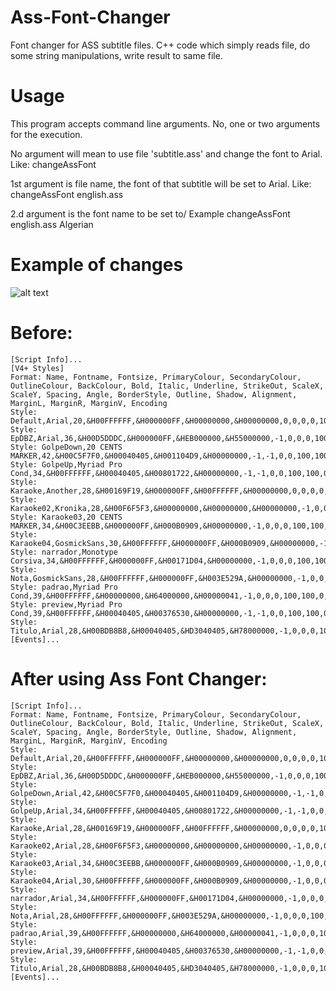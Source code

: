 # Ass-Font-Changer
Font changer for ASS subtitle files. C++ code which simply reads file, do some string manipulations, write result to same file.

# Usage
This program accepts command line arguments. No, one or two arguments for the execution.

No argument will mean to use file 'subtitle.ass' and change the font to Arial. Like:
changeAssFont

1st argument is file name, the font of that subtitle will be set to Arial. Like:
changeAssFont english.ass

2.d argument is the font name to be set to/ Example
changeAssFont english.ass Algerian

# Example of changes
![alt text](https://i.imgur.com/ssQiMYz.png)
# Before:
```
[Script Info]...
[V4+ Styles]
Format: Name, Fontname, Fontsize, PrimaryColour, SecondaryColour, OutlineColour, BackColour, Bold, Italic, Underline, StrikeOut, ScaleX, ScaleY, Spacing, Angle, BorderStyle, Outline, Shadow, Alignment, MarginL, MarginR, MarginV, Encoding
Style: Default,Arial,20,&H00FFFFFF,&H000000FF,&H00000000,&H00000000,0,0,0,0,100,100,0,0,1,2,2,2,10,10,10,1
Style: EpDBZ,Arial,36,&H00D5DDDC,&H000000FF,&HEB000000,&H55000000,-1,0,0,0,100,100,0,0,1,1,0,2,10,10,10,1
Style: GolpeDown,20 CENTS MARKER,42,&H00C5F7F0,&H00040405,&H001104D9,&H00000000,-1,-1,0,0,100,100,0,0,1,2,0,2,10,10,10,1
Style: GolpeUp,Myriad Pro Cond,34,&H00FFFFFF,&H00040405,&H00801722,&H00000000,-1,-1,0,0,100,100,0,0,1,2,0,8,10,10,10,1
Style: Karaoke,Another,28,&H00169F19,&H000000FF,&H00FFFFFF,&H00000000,0,0,0,0,100,100,0,0,1,2,1,8,10,10,4,1
Style: Karaoke02,Kronika,28,&H00F6F5F3,&H00000000,&H00000000,&H00000000,-1,0,0,0,100,100,0,0,1,0,0,2,10,10,5,1
Style: Karaoke03,20 CENTS MARKER,34,&H00C3EEBB,&H000000FF,&H000B0909,&H00000000,-1,0,0,0,100,100,0,0,1,3,0,7,10,10,5,1
Style: Karaoke04,GosmickSans,30,&H00FFFFFF,&H000000FF,&H000B0909,&H00000000,-1,0,0,0,100,100,0,0,1,1,0,3,10,10,5,1
Style: narrador,Monotype Corsiva,34,&H00FFFFFF,&H000000FF,&H00171D04,&H00000000,-1,0,0,0,100,100,0,0,1,2,0,2,10,10,5,1
Style: Nota,GosmickSans,28,&H00FFFFFF,&H000000FF,&H003E529A,&H00000000,-1,0,0,0,100,100,0,0,1,0,0,8,10,10,10,1
Style: padrao,Myriad Pro Cond,39,&H00FFFFFF,&H00000000,&H64000000,&H00000041,-1,0,0,0,100,100,0,0,1,2,0,2,10,10,10,1
Style: preview,Myriad Pro Cond,39,&H00FFFFFF,&H00040405,&H00376530,&H00000000,-1,-1,0,0,100,100,0,0,1,2,0,2,10,10,10,1
Style: Titulo,Arial,28,&H00BDB8B8,&H00040405,&HD3040405,&H78000000,-1,0,0,0,100,100,0,0,1,0,0,2,10,10,10,1
[Events]...
```
# After using Ass Font Changer:
```
[Script Info]...
Format: Name, Fontname, Fontsize, PrimaryColour, SecondaryColour, OutlineColour, BackColour, Bold, Italic, Underline, StrikeOut, ScaleX, ScaleY, Spacing, Angle, BorderStyle, Outline, Shadow, Alignment, MarginL, MarginR, MarginV, Encoding
Style: Default,Arial,20,&H00FFFFFF,&H000000FF,&H00000000,&H00000000,0,0,0,0,100,100,0,0,1,2,2,2,10,10,10,1
Style: EpDBZ,Arial,36,&H00D5DDDC,&H000000FF,&HEB000000,&H55000000,-1,0,0,0,100,100,0,0,1,1,0,2,10,10,10,1
Style: GolpeDown,Arial,42,&H00C5F7F0,&H00040405,&H001104D9,&H00000000,-1,-1,0,0,100,100,0,0,1,2,0,2,10,10,10,1
Style: GolpeUp,Arial,34,&H00FFFFFF,&H00040405,&H00801722,&H00000000,-1,-1,0,0,100,100,0,0,1,2,0,8,10,10,10,1
Style: Karaoke,Arial,28,&H00169F19,&H000000FF,&H00FFFFFF,&H00000000,0,0,0,0,100,100,0,0,1,2,1,8,10,10,4,1
Style: Karaoke02,Arial,28,&H00F6F5F3,&H00000000,&H00000000,&H00000000,-1,0,0,0,100,100,0,0,1,0,0,2,10,10,5,1
Style: Karaoke03,Arial,34,&H00C3EEBB,&H000000FF,&H000B0909,&H00000000,-1,0,0,0,100,100,0,0,1,3,0,7,10,10,5,1
Style: Karaoke04,Arial,30,&H00FFFFFF,&H000000FF,&H000B0909,&H00000000,-1,0,0,0,100,100,0,0,1,1,0,3,10,10,5,1
Style: narrador,Arial,34,&H00FFFFFF,&H000000FF,&H00171D04,&H00000000,-1,0,0,0,100,100,0,0,1,2,0,2,10,10,5,1
Style: Nota,Arial,28,&H00FFFFFF,&H000000FF,&H003E529A,&H00000000,-1,0,0,0,100,100,0,0,1,0,0,8,10,10,10,1
Style: padrao,Arial,39,&H00FFFFFF,&H00000000,&H64000000,&H00000041,-1,0,0,0,100,100,0,0,1,2,0,2,10,10,10,1
Style: preview,Arial,39,&H00FFFFFF,&H00040405,&H00376530,&H00000000,-1,-1,0,0,100,100,0,0,1,2,0,2,10,10,10,1
Style: Titulo,Arial,28,&H00BDB8B8,&H00040405,&HD3040405,&H78000000,-1,0,0,0,100,100,0,0,1,0,0,2,10,10,10,1
[Events]...
```
